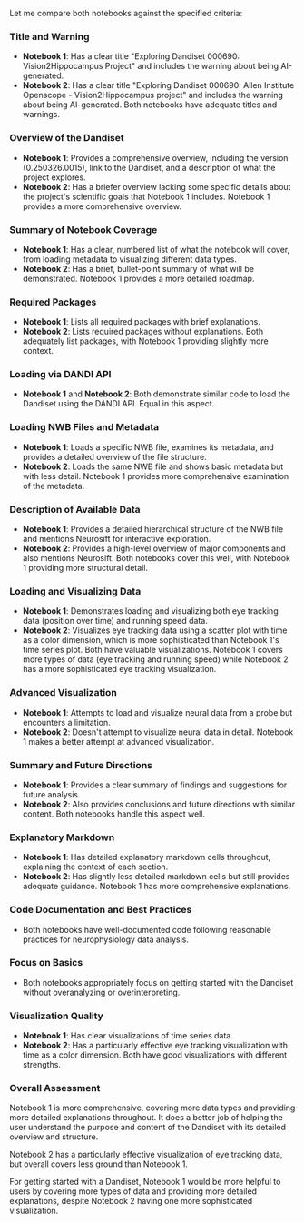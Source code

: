 Let me compare both notebooks against the specified criteria:

### Title and Warning
- **Notebook 1**: Has a clear title "Exploring Dandiset 000690: Vision2Hippocampus Project" and includes the warning about being AI-generated.
- **Notebook 2**: Has a clear title "Exploring Dandiset 000690: Allen Institute Openscope - Vision2Hippocampus project" and includes the warning about being AI-generated.
Both notebooks have adequate titles and warnings.

### Overview of the Dandiset
- **Notebook 1**: Provides a comprehensive overview, including the version (0.250326.0015), link to the Dandiset, and a description of what the project explores.
- **Notebook 2**: Has a briefer overview lacking some specific details about the project's scientific goals that Notebook 1 includes.
Notebook 1 provides a more comprehensive overview.

### Summary of Notebook Coverage
- **Notebook 1**: Has a clear, numbered list of what the notebook will cover, from loading metadata to visualizing different data types.
- **Notebook 2**: Has a brief, bullet-point summary of what will be demonstrated.
Notebook 1 provides a more detailed roadmap.

### Required Packages
- **Notebook 1**: Lists all required packages with brief explanations.
- **Notebook 2**: Lists required packages without explanations.
Both adequately list packages, with Notebook 1 providing slightly more context.

### Loading via DANDI API
- **Notebook 1** and **Notebook 2**: Both demonstrate similar code to load the Dandiset using the DANDI API.
Equal in this aspect.

### Loading NWB Files and Metadata
- **Notebook 1**: Loads a specific NWB file, examines its metadata, and provides a detailed overview of the file structure.
- **Notebook 2**: Loads the same NWB file and shows basic metadata but with less detail.
Notebook 1 provides more comprehensive examination of the metadata.

### Description of Available Data
- **Notebook 1**: Provides a detailed hierarchical structure of the NWB file and mentions Neurosift for interactive exploration.
- **Notebook 2**: Provides a high-level overview of major components and also mentions Neurosift.
Both notebooks cover this well, with Notebook 1 providing more structural detail.

### Loading and Visualizing Data
- **Notebook 1**: Demonstrates loading and visualizing both eye tracking data (position over time) and running speed data.
- **Notebook 2**: Visualizes eye tracking data using a scatter plot with time as a color dimension, which is more sophisticated than Notebook 1's time series plot.
Both have valuable visualizations. Notebook 1 covers more types of data (eye tracking and running speed) while Notebook 2 has a more sophisticated eye tracking visualization.

### Advanced Visualization
- **Notebook 1**: Attempts to load and visualize neural data from a probe but encounters a limitation.
- **Notebook 2**: Doesn't attempt to visualize neural data in detail.
Notebook 1 makes a better attempt at advanced visualization.

### Summary and Future Directions
- **Notebook 1**: Provides a clear summary of findings and suggestions for future analysis.
- **Notebook 2**: Also provides conclusions and future directions with similar content.
Both notebooks handle this aspect well.

### Explanatory Markdown
- **Notebook 1**: Has detailed explanatory markdown cells throughout, explaining the context of each section.
- **Notebook 2**: Has slightly less detailed markdown cells but still provides adequate guidance.
Notebook 1 has more comprehensive explanations.

### Code Documentation and Best Practices
- Both notebooks have well-documented code following reasonable practices for neurophysiology data analysis.

### Focus on Basics
- Both notebooks appropriately focus on getting started with the Dandiset without overanalyzing or overinterpreting.

### Visualization Quality
- **Notebook 1**: Has clear visualizations of time series data.
- **Notebook 2**: Has a particularly effective eye tracking visualization with time as a color dimension.
Both have good visualizations with different strengths.

### Overall Assessment
Notebook 1 is more comprehensive, covering more data types and providing more detailed explanations throughout. It does a better job of helping the user understand the purpose and content of the Dandiset with its detailed overview and structure.

Notebook 2 has a particularly effective visualization of eye tracking data, but overall covers less ground than Notebook 1.

For getting started with a Dandiset, Notebook 1 would be more helpful to users by covering more types of data and providing more detailed explanations, despite Notebook 2 having one more sophisticated visualization.